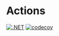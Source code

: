# Actions
[![.NET](https://github.com/Giviruk/Actions/actions/workflows/dotnet.yml/badge.svg?branch=2k-164)](https://codecov.io/gh/Giviruk/Actions/actions/workflows/dotnet.yml)
[![codecov](https://codecov.io/gh/Giviruk/Actions/branch/master/graph/badge.svg?token=F5HFP6H9UI)](https://codecov.io/gh/Giviruk/Actions)

